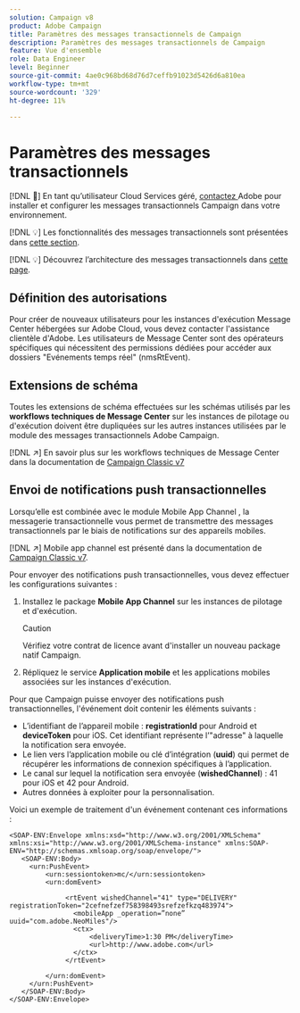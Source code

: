 ```yaml
---
solution: Campaign v8
product: Adobe Campaign
title: Paramètres des messages transactionnels de Campaign
description: Paramètres des messages transactionnels de Campaign
feature: Vue d'ensemble
role: Data Engineer
level: Beginner
source-git-commit: 4ae0c968bd68d76d7ceffb91023d5426d6a810ea
workflow-type: tm+mt
source-wordcount: '329'
ht-degree: 11%

---
```


# Paramètres des messages transactionnels

[!DNL :speech_balloon:] En tant qu’utilisateur Cloud Services géré,  [contactez ](../start/campaign-faq.md#support) Adobe pour installer et configurer les messages transactionnels Campaign dans votre environnement.

[!DNL :bulb:] Les fonctionnalités des messages transactionnels sont présentées dans  [cette section](../send/transactional.md).

[!DNL :bulb:] Découvrez l’architecture des messages transactionnels dans  [cette page](../dev/architecture.md).

## Définition des autorisations

Pour créer de nouveaux utilisateurs pour les instances d&#39;exécution Message Center hébergées sur Adobe Cloud, vous devez contacter l&#39;assistance clientèle d&#39;Adobe. Les utilisateurs de Message Center sont des opérateurs spécifiques qui nécessitent des permissions dédiées pour accéder aux dossiers &quot;Evénements temps réel&quot; (nmsRtEvent).

## Extensions de schéma

Toutes les extensions de schéma effectuées sur les schémas utilisés par les **workflows techniques de Message Center** sur les instances de pilotage ou d&#39;exécution doivent être dupliquées sur les autres instances utilisées par le module des messages transactionnels Adobe Campaign.

[!DNL :arrow_upper_right:] En savoir plus sur les workflows techniques de Message Center dans la documentation de  [Campaign Classic v7](https://experienceleague.adobe.com/docs/campaign-classic/using/transactional-messaging/instance-configuration/technical-workflows.html?lang=en#control-instance-workflows)

## Envoi de notifications push transactionnelles

Lorsqu’elle est combinée avec le module Mobile App Channel , la messagerie transactionnelle vous permet de transmettre des messages transactionnels par le biais de notifications sur des appareils mobiles.

[!DNL :arrow_upper_right:] Mobile app channel est présenté dans la documentation de  [Campaign Classic v7](https://experienceleague.adobe.com/docs/campaign-classic/using/sending-messages/sending-push-notifications/about-mobile-app-channel.html?lang=en#sending-messages).

Pour envoyer des notifications push transactionnelles, vous devez effectuer les configurations suivantes :

1. Installez le package **Mobile App Channel** sur les instances de pilotage et d&#39;exécution.

   >[!CAUTION]
   >
   >Vérifiez votre contrat de licence avant d&#39;installer un nouveau package natif Campaign.

1. Répliquez le service **Application mobile** et les applications mobiles associées sur les instances d&#39;exécution.

Pour que Campaign puisse envoyer des notifications push transactionnelles, l&#39;événement doit contenir les éléments suivants :

* L’identifiant de l’appareil mobile : **registrationId** pour Android et **deviceToken** pour iOS. Cet identifiant représente l’&quot;adresse&quot; à laquelle la notification sera envoyée.
* Le lien vers l’application mobile ou clé d’intégration (**uuid**) qui permet de récupérer les informations de connexion spécifiques à l’application.
* Le canal sur lequel la notification sera envoyée (**wishedChannel**) : 41 pour iOS et 42 pour Android.
* Autres données à exploiter pour la personnalisation.

Voici un exemple de traitement d&#39;un événement contenant ces informations :

```
<SOAP-ENV:Envelope xmlns:xsd="http://www.w3.org/2001/XMLSchema" xmlns:xsi="http://www.w3.org/2001/XMLSchema-instance" xmlns:SOAP-ENV="http://schemas.xmlsoap.org/soap/envelope/">
   <SOAP-ENV:Body>
     <urn:PushEvent>
         <urn:sessiontoken>mc/</urn:sessiontoken>
         <urn:domEvent>

              <rtEvent wishedChannel="41" type="DELIVERY" registrationToken="2cefnefzef758398493srefzefkzq483974">
                <mobileApp _operation=”none” uuid="com.adobe.NeoMiles"/>
                <ctx>
                    <deliveryTime>1:30 PM</deliveryTime>
                    <url>http://www.adobe.com</url>
                </ctx>
              </rtEvent>

         </urn:domEvent>
     </urn:PushEvent>           
   </SOAP-ENV:Body>
</SOAP-ENV:Envelope>
```

